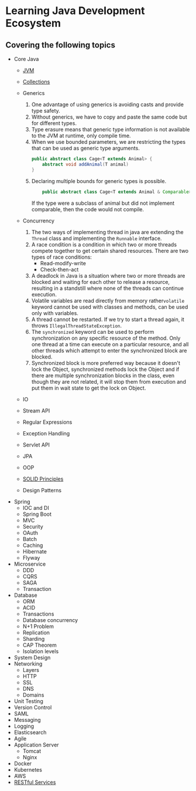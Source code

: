 # Learning Java Development Ecosystem
## Covering the following topics

- Core Java 
    - [JVM](/core-java/jvm.md)
    - [Collections](/core-java/collections.md)
    - Generics
        1. One advantage of using generics is avoiding casts and provide type safety.
        1. Without generics, we have to copy and paste the same code but for different types.
        1. Type erasure means that generic type information is not available to the JVM at runtime, only compile time.
        1. When we use bounded parameters, we are restricting the types that can be used as generic type arguments.
            ```java
            public abstract class Cage<T extends Animal> {
                abstract void addAnimal(T animal)
            }
            ```
        1. Declaring multiple bounds for generic types is possible.
            ```java
                public abstract class Cage<T extends Animal & Comparable>
            ```
            If the type were a subclass of animal but did not implement comparable, then the code would not compile.
            
    - Concurrency
        1. The two ways of implementing thread in java are extending the `Thread` class and implementing the `Runnable` interface.
        1. A race condition is a condition in which two or more threads compete together to get certain shared resources. There are two types of race conditions:
            - Read-modify-write
            - Check-then-act
        1. A deadlock in Java is a situation where two or more threads are blocked and waiting for each other to release a resource, resulting in a standstill where none of the threads can continue execution.
        1. Volatile variables are read directly from memory rather`volatile` keyword cannot be used with classes and methods, can be used only with variables.
        1. A thread cannot be restarted. If we try to start a thread again, it throws `IllegalThreadStateException`.
        1. The `synchronized` keyword can be used to perform synchronization on any specific resource of the method. Only one thread at a time can execute on a particular resource, and all other threads which attempt to enter the synchronized block are blocked.
        1. Synchronized block is more preferred way because it doesn't lock the Object, synchronized methods lock the Object and if there are multiple synchronization blocks in the class, even though they are not related, it will stop them from execution and put them in wait state to get the lock on Object.

    - IO
    - Stream API
    - Regular Expressions
    - Exception Handling
    - Servlet API
    - JPA
    - OOP
    - [SOLID Principles](/core-java/solid.md)
    - Design Patterns
- Spring    
    - IOC and DI
    - Spring Boot
    - MVC
    - Security
    - OAuth
    - Batch
    - Caching
    - Hibernate
    - Flyway
- Microservice
    - DDD
    - CQRS
    - SAGA
    - Transaction
- Database    
    - ORM
    - ACID
    - Transactions
    - Database concurrency
    - N+1 Problem
    - Replication
    - Sharding
    - CAP Theorem
    - Isolation levels
- System Design
- Networking  
    - Layers
    - HTTP
    - SSL
    - DNS
    - Domains
- Unit Testing    
- Version Control 
- SAML    
- Messaging
- Logging 
- Elasticsearch   
- Agile
- Application Server
    - Tomcat
    - Nginx
- Docker
- Kubernetes
- AWS
- [RESTful Services](/rest.md)
